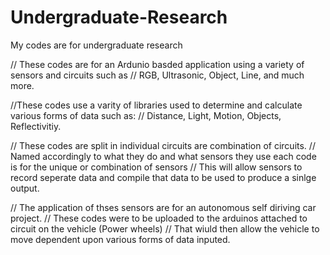 # Undergraduate-Research
My codes are for undergraduate  research 

// These codes are for an Ardunio basded application using a variety of sensors and circuits such as 
// RGB, Ultrasonic, Object, Line, and much more. 

//These codes use a varity of libraries used to determine and calculate various forms of data such as: 
// Distance, Light, Motion, Objects, Reflectivitiy. 

// These codes are split in individual circuits are combination of circuits. 
// Named accordingly to what they do and what sensors they use each code is for the unique or combination of sensors
// This will allow sensors to record seperate data and compile that data to be used to produce a sinlge output.

// The application of thses sensors are for an autonomous self diriving car project.
// These codes were to be uploaded to the arduinos attached to circuit on the vehicle (Power wheels)
// That wiuld then allow the vehicle to move dependent upon various forms of data inputed. 
